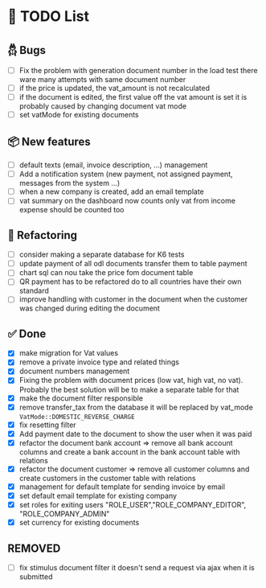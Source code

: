 # 🧠 TODO List

## 𓆣 Bugs

- [ ] Fix the problem with generation document number in the load test there ware many attempts with same document
  number
- [ ] if the price is updated, the vat_amount is not recalculated
- [ ] if the document is edited, the first value off the vat amount is set it is probably caused by changing document
  vat mode
- [ ] set vatMode for existing documents

## 📦 New features

- [ ] default texts (email, invoice description, ...) management
- [ ] Add a notification system (new payment, not assigned payment, messages from the system ...)
- [ ] when a new company is created, add an email template
- [ ] vat summary on the dashboard now counts only vat from income expense should be counted too

## 🔧 Refactoring

- [ ] consider making a separate database for K6 tests
- [ ] update payment of all odl documents transfer them to table payment
- [ ] chart sql can nou take the price fom document table
- [ ] QR payment has to be refactored do to all countries have their own standard
- [ ] improve handling with customer in the document when the customer was changed during editing the document

## ✅ Done

- [x] make migration for Vat values
- [x] remove a private invoice type and related things
- [x] document numbers management
- [x] Fixing the problem with document prices (low vat, high vat, no vat). Probably the best solution will be to make a
  separate table for that
- [x] make the document filter responsible
- [x] remove transfer_tax from the database it will be replaced by vat_mode ``VatMode::DOMESTIC_REVERSE_CHARGE``
- [x] fix resetting filter
- [x] Add payment date to the document to show the user when it was paid
- [x] refactor the document bank account ⇒ remove all bank account columns and create a bank account in the bank account
  table with relations
- [x] refactor the document customer ⇒ remove all customer columns and create customers in the customer table with
  relations
- [x] management for default template for sending invoice by email
- [x] set default email template for existing company
- [x] set roles for exiting users "ROLE_USER","ROLE_COMPANY_EDITOR", "ROLE_COMPANY_ADMIN"
- [x] set currency for existing documents

## REMOVED

- [ ] fix stimulus document filter it doesn't send a request via ajax when it is submitted